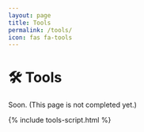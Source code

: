 ```yaml
---
layout: page
title: Tools
permalink: /tools/
icon: fas fa-tools
---
```


# 🛠️ Tools

Soon. (This page is not completed yet.)  

{% include tools-script.html %}
